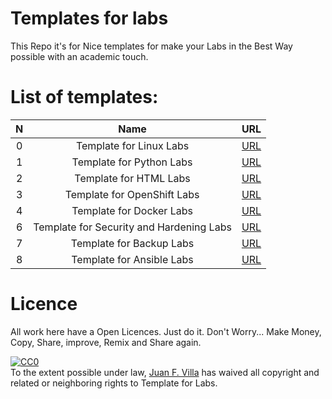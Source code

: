 Templates for labs
==================
This Repo it's for Nice templates for make your Labs in the Best Way possible with an academic touch.

List of templates:
=================
N | Name | URL |
 :--: | :--: | :--: |
 0 | Template for Linux Labs | [URL](https://www.google.com "Google's Homepage") |
 1 | Template for Python Labs | [URL](https://www.google.com "Google's Homepage") |
 2 | Template for HTML Labs | [URL](https://www.google.com "Google's Homepage") |
 3 | Template for OpenShift Labs | [URL](https://www.google.com "Google's Homepage") |
 4 | Template for Docker Labs  | [URL](https://www.google.com "Google's Homepage") |
 6 | Template for Security and Hardening Labs | [URL](https://www.google.com "Google's Homepage") |
 7 | Template for Backup Labs | [URL](https://www.google.com "Google's Homepage") |
 8 | Template for Ansible Labs  | [URL](https://www.google.com "Google's Homepage") |

Licence
=======
All work here have a Open Licences. Just do it. Don't Worry... Make Money, Copy, Share, improve, Remix and Share again.

<p xmlns:dct="http://purl.org/dc/terms/">
  <a rel="license"
     href="http://creativecommons.org/publicdomain/zero/1.0/">
    <img src="http://i.creativecommons.org/p/zero/1.0/88x31.png" style="border-style: none;" alt="CC0" />
  </a>
  <br />
  To the extent possible under law,
  <a rel="dct:publisher"
     href="https://about.me/juanfvilla">
    <span property="dct:title">Juan F. Villa</span></a>
  has waived all copyright and related or neighboring rights to
  <span property="dct:title">Template for Labs</span>.
</p>
